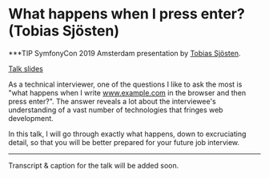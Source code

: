 # What happens when I press enter? (Tobias Sjösten)

***TIP
SymfonyCon 2019 Amsterdam presentation by [Tobias Sjösten](https://connect.symfony.com/api/alternates/754074b3-43e4-4fcb-a3f0-e3278afb8ade).

[Talk slides](https://www.slideshare.net/tobiassjosten/what-happens-when-i-press-enter)

As a technical interviewer, one of the questions I like to ask the most is "what happens when I write www.example.com in the browser and then press enter?". The answer reveals a lot about the interviewee's understanding of a vast number of technologies that fringes web development.

In this talk, I will go through exactly what happens, down to excruciating detail, so that you will be better prepared for your future job interview.
***

Transcript & caption for the talk will be added soon.
